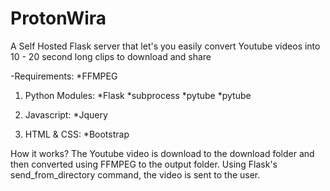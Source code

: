 # ProtonWira
A Self Hosted Flask server that let's you easily convert Youtube videos into 10 - 20 second long clips to download and share


-Requirements:
*FFMPEG

1. Python Modules:
*Flask
*subprocess
*pytube
*pytube
  
2. Javascript:
*Jquery
 
3. HTML & CSS:
*Bootstrap
  
How it works?
The Youtube video is download to the download folder and then converted using FFMPEG to the output folder. Using Flask's send_from_directory
command, the video is sent to the user.
